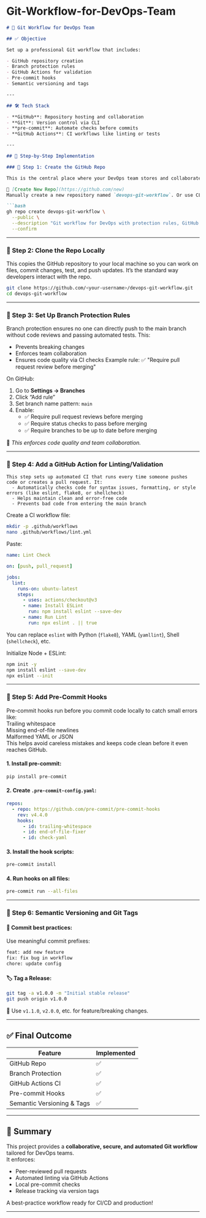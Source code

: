 # Git-Workflow-for-DevOps-Team


```markdown
# 🚀 Git Workflow for DevOps Team

## ✅ Objective

Set up a professional Git workflow that includes:

- GitHub repository creation  
- Branch protection rules  
- GitHub Actions for validation  
- Pre-commit hooks  
- Semantic versioning and tags  

---

## 🛠️ Tech Stack

- **GitHub**: Repository hosting and collaboration  
- **Git**: Version control via CLI  
- **pre-commit**: Automate checks before commits  
- **GitHub Actions**: CI workflows like linting or tests  

---

## 🧱 Step-by-Step Implementation

### 🧩 Step 1: Create the GitHub Repo

This is the central place where your DevOps team stores and collaborates on code. Using GitHub also allows integration with CI/CD tools, issue tracking, and automation.

🔗 [Create New Repo](https://github.com/new)  
Manually create a new repository named `devops-git-workflow`. Or use CLI:

```bash
gh repo create devops-git-workflow \
  --public \
  --description "Git workflow for DevOps with protection rules, GitHub Actions, and pre-commit hooks" \
  --confirm
```

---

### 🧩 Step 2: Clone the Repo Locally

This copies the GitHub repository to your local machine so you can work on files, commit changes, test, and push updates. It’s the standard way developers interact with the repo.

```bash
git clone https://github.com/<your-username>/devops-git-workflow.git
cd devops-git-workflow
```

---

### 🧩 Step 3: Set Up Branch Protection Rules
Branch protection ensures no one can directly push to the main branch without code reviews and passing automated tests. This:
  - Prevents breaking changes
  - Enforces team collaboration
  - Ensures code quality via CI checks
Example rule: ✅ "Require pull request review before merging"


On GitHub:

1. Go to **Settings → Branches**
2. Click “Add rule”
3. Set branch name pattern: `main`
4. Enable:
   - ✅ Require pull request reviews before merging  
   - ✅ Require status checks to pass before merging  
   - ✅ Require branches to be up to date before merging  

🔐 *This enforces code quality and team collaboration.*

---

### 🧩 Step 4: Add a GitHub Action for Linting/Validation
```plain text
This step sets up automated CI that runs every time someone pushes code or creates a pull request. It:  
  - Automatically checks code for syntax issues, formatting, or style errors (like eslint, flake8, or shellcheck)  
  - Helps maintain clean and error-free code  
  - Prevents bad code from entering the main branch  
```
Create a CI workflow file:

```bash
mkdir -p .github/workflows
nano .github/workflows/lint.yml
```

Paste:

```yaml
name: Lint Check

on: [push, pull_request]

jobs:
  lint:
    runs-on: ubuntu-latest
    steps:
      - uses: actions/checkout@v3
      - name: Install ESLint
        run: npm install eslint --save-dev
      - name: Run Lint
        run: npx eslint . || true
```

You can replace `eslint` with Python (`flake8`), YAML (`yamllint`), Shell (`shellcheck`), etc.

Initialize Node + ESLint:

```bash
npm init -y
npm install eslint --save-dev
npx eslint --init
```

---

### 🧩 Step 5: Add Pre-Commit Hooks

Pre-commit hooks run before you commit code locally to catch small errors like:  
  Trailing whitespace  
  Missing end-of-file newlines  
  Malformed YAML or JSON  
This helps avoid careless mistakes and keeps code clean before it even reaches GitHub.  

#### 1. Install pre-commit:

```bash
pip install pre-commit
```

#### 2. Create `.pre-commit-config.yaml`:

```yaml
repos:
  - repo: https://github.com/pre-commit/pre-commit-hooks
    rev: v4.4.0
    hooks:
      - id: trailing-whitespace
      - id: end-of-file-fixer
      - id: check-yaml
```

#### 3. Install the hook scripts:

```bash
pre-commit install
```

#### 4. Run hooks on all files:

```bash
pre-commit run --all-files
```

---

### 🧩 Step 6: Semantic Versioning and Git Tags

#### 🌱 Commit best practices:

Use meaningful commit prefixes:
```bash
feat: add new feature
fix: fix bug in workflow
chore: update config
```

#### 🏷️ Tag a Release:

```bash
git tag -a v1.0.0 -m "Initial stable release"
git push origin v1.0.0
```

🔁 Use `v1.1.0`, `v2.0.0`, etc. for feature/breaking changes.

---

## ✅ Final Outcome

| Feature                     | Implemented |
|----------------------------|-------------|
| GitHub Repo                | ✅           |
| Branch Protection          | ✅           |
| GitHub Actions CI          | ✅           |
| Pre-commit Hooks           | ✅           |
| Semantic Versioning & Tags | ✅           |

---

## 🧾 Summary

This project provides a **collaborative, secure, and automated Git workflow** tailored for DevOps teams.  
It enforces:
- Peer-reviewed pull requests  
- Automated linting via GitHub Actions  
- Local pre-commit checks  
- Release tracking via version tags  

A best-practice workflow ready for CI/CD and production!

---
```

